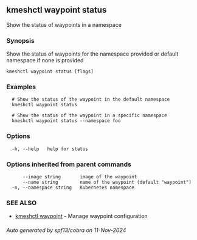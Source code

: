 ## kmeshctl waypoint status

Show the status of waypoints in a namespace

### Synopsis

Show the status of waypoints for the namespace provided or default namespace if none is provided

```
kmeshctl waypoint status [flags]
```

### Examples

```
  # Show the status of the waypoint in the default namespace
  kmeshctl waypoint status

  # Show the status of the waypoint in a specific namespace
  kmeshctl waypoint status --namespace foo
```

### Options

```
  -h, --help   help for status
```

### Options inherited from parent commands

```
      --image string       image of the waypoint
      --name string        name of the waypoint (default "waypoint")
  -n, --namespace string   Kubernetes namespace
```

### SEE ALSO

* [kmeshctl waypoint](kmeshctl_waypoint.md)	 - Manage waypoint configuration

###### Auto generated by spf13/cobra on 11-Nov-2024
